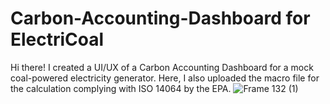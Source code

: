 # Carbon-Accounting-Dashboard for ElectriCoal
Hi there! I created a UI/UX of a Carbon Accounting Dashboard for a mock coal-powered electricity generator. Here, I also uploaded the macro file for the calculation complying with ISO 14064 by the EPA. 
![Frame 132 (1)](https://github.com/user-attachments/assets/3ea8aaf0-1139-490d-a16d-ceb0d90f8f0f)

